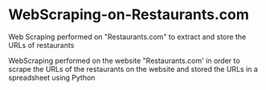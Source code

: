 # WebScraping-on-Restaurants.com
Web Scraping performed on "Restaurants.com" to extract and store the URLs of restaurants

WebScraping performed on the website "Restaurants.com' in order to scrape the URLs of the restaurants on the website and stored the URLs in a spreadsheet using Python
